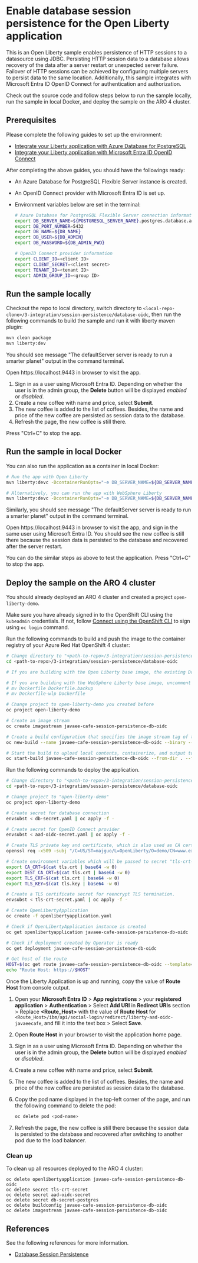 # Enable database session persistence for the Open Liberty application

This is an Open Liberty sample enables persistence of HTTP sessions to a datasource using JDBC. Persisting HTTP session data to a database allows recovery of the data after a server restart or unexpected server failure. Failover of HTTP sessions can be achieved by configuring multiple servers to persist data to the same location. Additionally, this sample integrates with Microsoft Entra ID OpenID Connect for authentication and authorization.

Check out the source code and follow steps below to run the sample locally, run the sample in local Docker, and deploy the sample on the ARO 4 cluster.

## Prerequisites

Please complete the following guides to set up the environment:

* [Integrate your Liberty application with Azure Database for PostgreSQL](../../../guides/howto-integrate-azure-database-for-postgres.md)
* [Integrate your Liberty application with Microsoft Entra ID OpenID Connect](../../../guides/howto-integrate-aad-oidc.md)

After completing the above guides, you should have the followings ready:

* An Azure Database for PostgreSQL Flexible Server instance is created.
* An OpenID Connect provider with Microsoft Entra ID is set up.
* Environment variables below are set in the terminal:

  ```bash
  # Azure Database for PostgreSQL Flexible Server connection information
  export DB_SERVER_NAME=${POSTGRESQL_SERVER_NAME}.postgres.database.azure.com
  export DB_PORT_NUMBER=5432
  export DB_NAME=${DB_NAME}
  export DB_USER=${DB_ADMIN}
  export DB_PASSWORD=${DB_ADMIN_PWD}

  # OpenID Connect provider information
  export CLIENT_ID=<client ID>
  export CLIENT_SECRET=<client secret>
  export TENANT_ID=<tenant ID>
  export ADMIN_GROUP_ID=<group ID>
  ```

## Run the sample locally

Checkout the repo to local directory, switch directory to `<local-repo-clone>/3-integration/session-persistence/database-oidc`, then run the following commands to build the sample and run it with liberty maven plugin:

```bash
mvn clean package
mvn liberty:dev
```

You should see message "The defaultServer server is ready to run a smarter planet" output in the command terminal.

Open https://localhost:9443 in browser to visit the app.

1. Sign in as a user using Microsoft Entra ID. Depending on whether the user is in the admin group, the **Delete** button will be displayed *enabled* or *disabled*.
1. Create a new coffee with name and price, select **Submit**.
1. The new coffee is added to the list of coffees. Besides, the name and price of the new coffee are persisted as session data to the database.
1. Refresh the page, the new coffee is still there.

Press "Ctrl+C" to stop the app. 

## Run the sample in local Docker

You can also run the application as a container in local Docker:

```bash
# Run the app with Open Liberty
mvn liberty:devc -DcontainerRunOpts="-e DB_SERVER_NAME=${DB_SERVER_NAME} -e DB_PORT_NUMBER=${DB_PORT_NUMBER} -e DB_NAME=${DB_NAME} -e DB_USER=${DB_USER} -e DB_PASSWORD=${DB_PASSWORD} -e CLIENT_ID=${CLIENT_ID} -e CLIENT_SECRET=${CLIENT_SECRET} -e TENANT_ID=${TENANT_ID} -e ADMIN_GROUP_ID=${ADMIN_GROUP_ID}" -Dcontainerfile=Dockerfile

# Alternatively, you can run the app with WebSphere Liberty
mvn liberty:devc -DcontainerRunOpts="-e DB_SERVER_NAME=${DB_SERVER_NAME} -e DB_PORT_NUMBER=${DB_PORT_NUMBER} -e DB_NAME=${DB_NAME} -e DB_USER=${DB_USER} -e DB_PASSWORD=${DB_PASSWORD} -e CLIENT_ID=${CLIENT_ID} -e CLIENT_SECRET=${CLIENT_SECRET} -e TENANT_ID=${TENANT_ID} -e ADMIN_GROUP_ID=${ADMIN_GROUP_ID}" -Dcontainerfile=Dockerfile-wlp
```

Similarly, you should see message "The defaultServer server is ready to run a smarter planet" output in the command terminal.

Open https://localhost:9443 in browser to visit the app, and sign in the same user using Microsoft Entra ID. You should see the new coffee is still there because the session data is persisted to the database and recovered after the server restart.

You can do the similar steps as above to test the application.
Press "Ctrl+C" to stop the app.  

## Deploy the sample on the ARO 4 cluster

You should already deployed an ARO 4 cluster and created a project `open-liberty-demo`.

Make sure you have already signed in to the OpenShift CLI using the `kubeadmin` credentials. If not, follow [Connect using the OpenShift CLI](https://learn.microsoft.com/en-us/azure/openshift/tutorial-connect-cluster#connect-using-the-openshift-cli) to sign using `oc login` command.

Run the following commands to build and push the image to the container registry of your Azure Red Hat OpenShift 4 cluster:

```bash
# Change directory to "<path-to-repo>/3-integration/session-persistence/database-oidc"
cd <path-to-repo>/3-integration/session-persistence/database-oidc

# If you are building with the Open Liberty base image, the existing Dockerfile is ready for you

# If you are building with the WebSphere Liberty base image, uncomment and execute the following two commands to rename Dockerfile-wlp to Dockerfile
# mv Dockerfile Dockerfile.backup
# mv Dockerfile-wlp Dockerfile

# Change project to open-liberty-demo you created before
oc project open-liberty-demo

# Create an image stream
oc create imagestream javaee-cafe-session-persistence-db-oidc

# Create a build configuration that specifies the image stream tag of the build output
oc new-build --name javaee-cafe-session-persistence-db-oidc --binary --strategy docker --to javaee-cafe-session-persistence-db-oidc:1.0.0

# Start the build to upload local contents, containerize, and output to the image stream tag specified before
oc start-build javaee-cafe-session-persistence-db-oidc --from-dir . --follow
```

Run the following commands to deploy the application.

```bash
# Change directory to "<path-to-repo>/3-integration/session-persistence/database-oidc"
cd <path-to-repo>/3-integration/session-persistence/database-oidc

# Change project to "open-liberty-demo"
oc project open-liberty-demo

# Create secret for database connection
envsubst < db-secret.yaml | oc apply -f -

# Create secret for OpenID Connect provider
envsubst < aad-oidc-secret.yaml | oc apply -f -

# Create TLS private key and certificate, which is also used as CA certificate for testing purpose
openssl req -x509 -subj "/C=US/ST=majguo/L=OpenLiberty/O=demo/CN=www.example.com" -sha256 -nodes -days 365 -newkey rsa:2048 -keyout tls.key -out tls.crt

# Create environment variables which will be passed to secret "tls-crt-secret"
export CA_CRT=$(cat tls.crt | base64 -w 0)
export DEST_CA_CRT=$(cat tls.crt | base64 -w 0)
export TLS_CRT=$(cat tls.crt | base64 -w 0)
export TLS_KEY=$(cat tls.key | base64 -w 0)

# Create a TLS certificate secret for reencrypt TLS termination.
envsubst < tls-crt-secret.yaml | oc apply -f -

# Create OpenLibertyApplication
oc create -f openlibertyapplication.yaml

# Check if OpenLibertyApplication instance is created
oc get openlibertyapplication javaee-cafe-session-persistence-db-oidc

# Check if deployment created by Operator is ready
oc get deployment javaee-cafe-session-persistence-db-oidc

# Get host of the route
HOST=$(oc get route javaee-cafe-session-persistence-db-oidc --template='{{ .spec.host }}')
echo "Route Host: https://$HOST"
```

Once the Liberty Application is up and running, copy the value of **Route Host** from console output.

1. Open your **Microsoft Entra ID** > **App registrations** > your **registered application** > **Authentication** > Select **Add URI** in **Redirect URIs** section > Replace **\<Route_Host>** with the value of **Route Host** for `<Route_Host>/ibm/api/social-login/redirect/liberty-aad-oidc-javaeecafe`, and fill it into the text box > Select **Save**.
1. Open **Route Host** in your browser to visit the application home page.
1. Sign in as a user using Microsoft Entra ID. Depending on whether the user is in the admin group, the **Delete** button will be displayed *enabled* or *disabled*.
1. Create a new coffee with name and price, select **Submit**.
1. The new coffee is added to the list of coffees. Besides, the name and price of the new coffee are persisted as session data to the database.
1. Copy the pod name displayed in the top-left corner of the page, and run the following command to delete the pod:

   ```bash
   oc delete pod <pod-name>
   ```

1. Refresh the page, the new coffee is still there because the session data is persisted to the database and recovered after switching to another pod due to the load balancer.

### Clean up

To clean up all resources deployed to the ARO 4 cluster:

```
oc delete openlibertyapplication javaee-cafe-session-persistence-db-oidc
oc delete secret tls-crt-secret
oc delete secret aad-oidc-secret
oc delete secret db-secret-postgres
oc delete buildconfig javaee-cafe-session-persistence-db-oidc
oc delete imagestream javaee-cafe-session-persistence-db-oidc
```

## References

See the following references for more information.

* [Database Session Persistence](https://openliberty.io/docs/latest/reference/feature/sessionDatabase-1.0.html)
